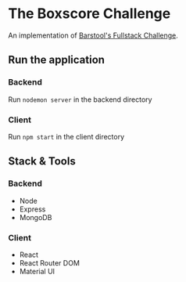 # The Boxscore Challenge

An implementation of [Barstool's Fullstack Challenge](https://github.com/BarstoolSports/fullstack-challenge).

## Run the application

### Backend

Run `nodemon server` in the backend directory

### Client

Run `npm start` in the client directory

## Stack & Tools

### Backend

- Node
- Express
- MongoDB

### Client

- React
- React Router DOM
- Material UI
